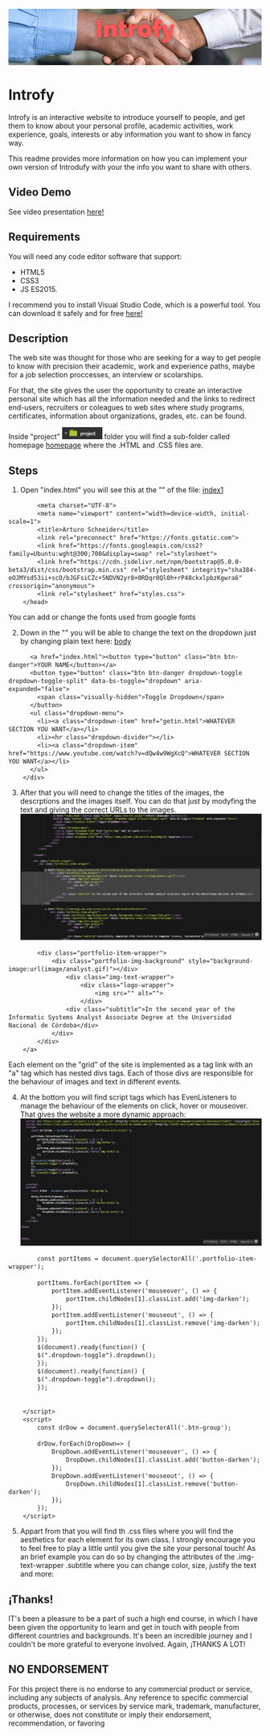 ![Introdufy](homepage/image/introfy.png)

# Introfy

Introfy is an interactive website to introduce yourself to people, and get them to know about your personal profile, academic activities, work experience, goals, interests or aby information
you want to show in fancy way.

This readme provides more information on how you can implement your own version of Introdufy with your the info you want to share with others.

## Video Demo
See video presentation [here!](https://www.youtube.com/watch?v=x8jxE_14plM&t=11s)

## Requirements
You will need any code editor software that support:
- HTML5
- CSS3
- JS ES2015.

I recommend you to install Visual Studio Code, which is a powerful tool. You can download it safely and for free [here!](https://visualstudio.microsoft.com/vs/community/)


## Description

The web site was thought for those who are seeking for a way to get people to know with precision their academic, work and experience paths, maybe for a
job selection proccesses, an interview or scolarships.

For that, the site gives the user the opportunity to create an interactive personal site which has all the information needed and the links
to redirect end-users, recruiters or coleagues to web sites where study programs, certificates, information about organizations, grades, etc. can be found.

Inside "project" ![project](homepage/image/project.jpeg) folder you will find a sub-folder called homepage [homepage](homepage/image/homepage.jpeg) where the .HTML and .CSS
files are.

## Steps

1. Open "index.html" you will see this at the "<head>" of the file:
[index1](homepage/image/index1.jpeg)

```<head>
        <meta charset="UTF-8">
        <meta name="viewport" content="width=device-width, initial-scale=1">
        <title>Arturo Schneider</title>
        <link rel="preconnect" href="https://fonts.gstatic.com">
        <link href="https://fonts.googleapis.com/css2?family=Ubuntu:wght@300;700&display=swap" rel="stylesheet">
        <link href="https://cdn.jsdelivr.net/npm/bootstrap@5.0.0-beta3/dist/css/bootstrap.min.css" rel="stylesheet" integrity="sha384-eOJMYsd53ii+scO/bJGFsiCZc+5NDVN2yr8+0RDqr0Ql0h+rP48ckxlpbzKgwra6" crossorigin="anonymous">
        <link rel="stylesheet" href="styles.css">
    </head>
```
You can add or change the fonts used from google fonts

2. Down in the "<body>" you will be able to change the text on the dropdown just by changing plain text here:
[body](homepage/image/body.jpeg)

```<div class="btn-group">
      <a href="index.html"><button type="button" class="btn btn-danger">YOUR NAME</button></a>
      <button type="button" class="btn btn-danger dropdown-toggle dropdown-toggle-split" data-bs-toggle="dropdown" aria-expanded="false">
        <span class="visually-hidden">Toggle Dropdown</span>
      </button>
      <ul class="dropdown-menu">
        <li><a class="dropdown-item" href="getin.html">WHATEVER SECTION YOU WANT</a></li>
        <li><hr class="dropdown-divider"></li>
        <li><a class="dropdown-item" href="https://www.youtube.com/watch?v=dQw4w9WgXcQ">WHATEVER SECTION YOU WANT</a></li>
      </ul>
    </div>
```
3. After that you will need to change the titles of the images, the descrptions and the images itself.
You can do that just by modyfing the text and giving the correct URLs to the images.
![body2](homepage/image/body2.jpeg)
```<a href="https://mb.unc.edu.ar/analista-universitario-en-sistemas-informaticos/">
        <div class="portfolio-item-wrapper">
            <div class="portfolio-img-background" style="background-image:url(image/analyst.gif)"></div>
                <div class="img-text-wrapper">
                    <div class="logo-wrapper">
                        <img src="" alt="">
                    </div>
                <div class="subtitle">In the second year of the Informatic Systems Analyst Associate Degree at the Universidad Nacional de Córdoba</div>
            </div>
        </div>
    </a>
```
Each element on the "grid" of the site is implemented as a tag link with an "a" tag which has nested divs tags. Each of those divs are responsible for the behaviour of images and text in different events.

4. At the bottom you will find script tags which has EvenListeners to manage the behaviour of the elements on click, hover or mouseover. That gives the website
a more dynamic approach:
![body3](homepage/image/body3.jpeg)
```<script>
        const portItems = document.querySelectorAll('.portfolio-item-wrapper');

        portItems.forEach(portItem => {
            portItem.addEventListener('mouseover', () => {
                portItem.childNodes[1].classList.add('img-darken');
            });
            portItem.addEventListener('mouseout', () => {
                portItem.childNodes[1].classList.remove('img-darken');
            });
        });
        $(document).ready(function() {
        $(".dropdown-toggle").dropdown();
        });
        $(document).ready(function() {
        $(".dropdown-toggle").dropdown();
        });


    </script>
    <script>
        const drDow = document.querySelectorAll('.btn-group');

        drDow.forEach(DropDown=> {
            DropDown.addEventListener('mouseover', () => {
                DropDown.childNodes[1].classList.add('button-darken');
            });
            DropDown.addEventListener('mouseout', () => {
                DropDown.childNodes[1].classList.remove('button-darken');
            });
        });
    </script>
```
5. Appart from that you will find th .css files where you will find the aesthetics for each element for its own class. I strongly encourage you to feel free to play a little
until you give the site your personal touch!
As an brief example you can do so by changing the attributes of the .img-text-wrapper .subtitle where you can change color, size, justify the text and more:

## ¡Thanks!
IT's been a pleasure to be a part of such a high end course, in which I have been given the opportunity to learn and get in touch with people from different countries and backgrounds.
It's been an incredible journey and I couldn't be more grateful to everyone involved. Again, ¡THANKS A LOT!

## NO ENDORSEMENT
For this project there is no endorse to any commercial product or service, including any subjects of analysis. Any reference to specific commercial products,
processes, or services by service mark, trademark, manufacturer, or otherwise, does not constitute or imply their endorsement, recommendation, or favoring

